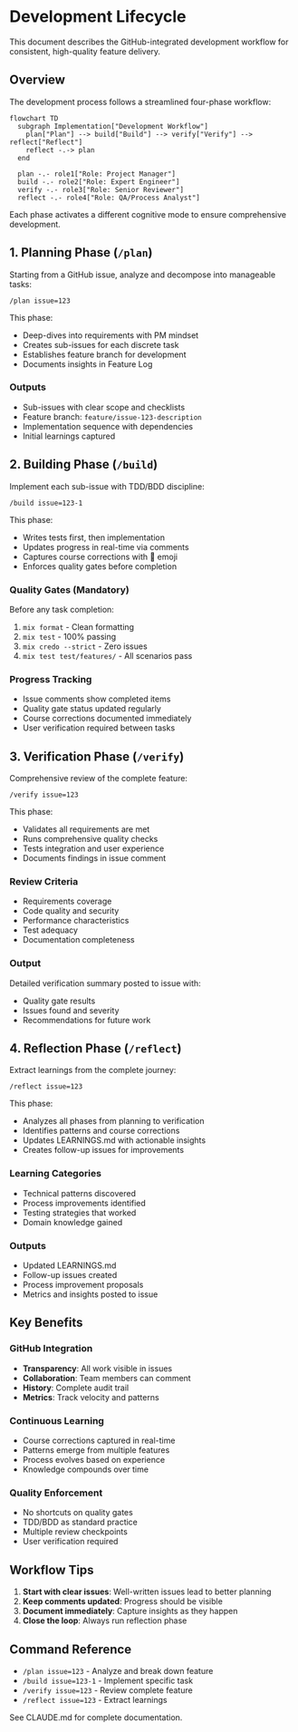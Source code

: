 # Development Lifecycle

This document describes the GitHub-integrated development workflow for consistent, high-quality feature delivery.

## Overview

The development process follows a streamlined four-phase workflow:

```mermaid
flowchart TD
  subgraph Implementation["Development Workflow"]
    plan["Plan"] --> build["Build"] --> verify["Verify"] --> reflect["Reflect"]
    reflect -.-> plan
  end
  
  plan -.- role1["Role: Project Manager"]
  build -.- role2["Role: Expert Engineer"]
  verify -.- role3["Role: Senior Reviewer"]
  reflect -.- role4["Role: QA/Process Analyst"]
```

Each phase activates a different cognitive mode to ensure comprehensive development.

## 1. Planning Phase (`/plan`)

Starting from a GitHub issue, analyze and decompose into manageable tasks:

```
/plan issue=123
```

This phase:
- Deep-dives into requirements with PM mindset
- Creates sub-issues for each discrete task
- Establishes feature branch for development
- Documents insights in Feature Log

### Outputs

- Sub-issues with clear scope and checklists
- Feature branch: `feature/issue-123-description`
- Implementation sequence with dependencies
- Initial learnings captured

## 2. Building Phase (`/build`)

Implement each sub-issue with TDD/BDD discipline:

```
/build issue=123-1
```

This phase:
- Writes tests first, then implementation
- Updates progress in real-time via comments
- Captures course corrections with 🔄 emoji
- Enforces quality gates before completion

### Quality Gates (Mandatory)

Before any task completion:
1. `mix format` - Clean formatting
2. `mix test` - 100% passing
3. `mix credo --strict` - Zero issues
4. `mix test test/features/` - All scenarios pass

### Progress Tracking

- Issue comments show completed items
- Quality gate status updated regularly
- Course corrections documented immediately
- User verification required between tasks

## 3. Verification Phase (`/verify`)

Comprehensive review of the complete feature:

```
/verify issue=123
```

This phase:
- Validates all requirements are met
- Runs comprehensive quality checks
- Tests integration and user experience
- Documents findings in issue comment

### Review Criteria

- Requirements coverage
- Code quality and security
- Performance characteristics
- Test adequacy
- Documentation completeness

### Output

Detailed verification summary posted to issue with:
- Quality gate results
- Issues found and severity
- Recommendations for future work

## 4. Reflection Phase (`/reflect`)

Extract learnings from the complete journey:

```
/reflect issue=123
```

This phase:
- Analyzes all phases from planning to verification
- Identifies patterns and course corrections
- Updates LEARNINGS.md with actionable insights
- Creates follow-up issues for improvements

### Learning Categories

- Technical patterns discovered
- Process improvements identified
- Testing strategies that worked
- Domain knowledge gained

### Outputs

- Updated LEARNINGS.md
- Follow-up issues created
- Process improvement proposals
- Metrics and insights posted to issue

## Key Benefits

### GitHub Integration

- **Transparency**: All work visible in issues
- **Collaboration**: Team members can comment
- **History**: Complete audit trail
- **Metrics**: Track velocity and patterns

### Continuous Learning

- Course corrections captured in real-time
- Patterns emerge from multiple features
- Process evolves based on experience
- Knowledge compounds over time

### Quality Enforcement

- No shortcuts on quality gates
- TDD/BDD as standard practice
- Multiple review checkpoints
- User verification required

## Workflow Tips

1. **Start with clear issues**: Well-written issues lead to better planning
2. **Keep comments updated**: Progress should be visible
3. **Document immediately**: Capture insights as they happen
4. **Close the loop**: Always run reflection phase

## Command Reference

- `/plan issue=123` - Analyze and break down feature
- `/build issue=123-1` - Implement specific task
- `/verify issue=123` - Review complete feature
- `/reflect issue=123` - Extract learnings

See CLAUDE.md for complete documentation.
